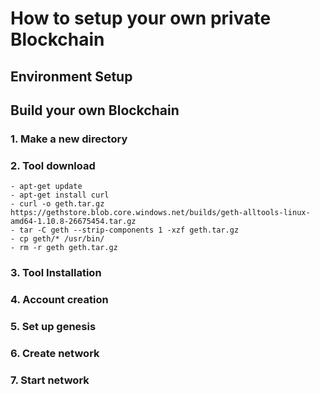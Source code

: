 # How to setup your own private Blockchain

## Environment Setup

## Build your own Blockchain

### 1. Make a new directory
### 2. Tool download
    - apt-get update
    - apt-get install curl
    - curl -o geth.tar.gz https://gethstore.blob.core.windows.net/builds/geth-alltools-linux-amd64-1.10.8-26675454.tar.gz
    - tar -C geth --strip-components 1 -xzf geth.tar.gz
    - cp geth/* /usr/bin/
    - rm -r geth geth.tar.gz
### 3. Tool Installation
### 4. Account creation
### 5. Set up genesis
### 6. Create network
### 7. Start network






